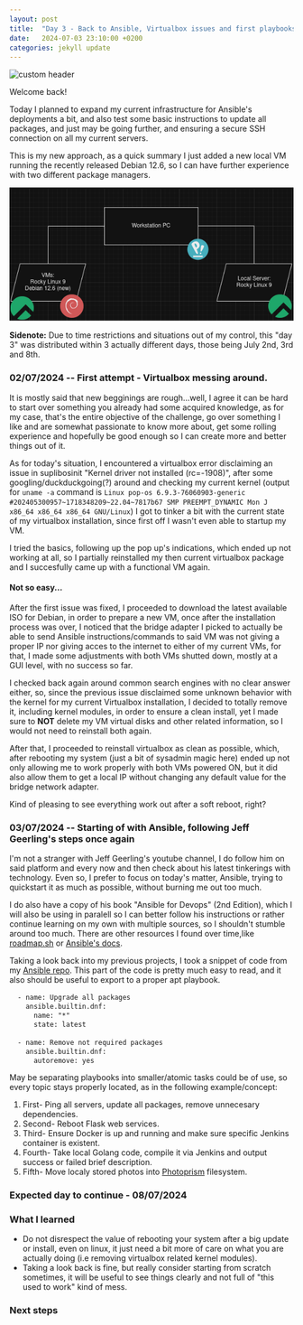 ```yaml
---
layout: post
title:  "Day 3 - Back to Ansible, Virtualbox issues and first playbooks"
date:   2024-07-03 23:10:00 +0200
categories: jekyll update
---
```



![custom header](https://raw.githubusercontent.com/Akirapearl/jekyll_blog/main/assets/images/SrewPUfo2c0.png)

Welcome back!

Today I planned to expand my current infrastructure for Ansible's deployments a bit, and also test some basic instructions to update all packages, and
just may be going further, and ensuring a secure SSH connection on all my current servers.

This is my new approach, as a quick summary I just added a new local VM running the recently released Debian 12.6, so I can have further experience with
two different package managers.

![updated diagram for July](https://raw.githubusercontent.com/Akirapearl/jekyll_blog/main/assets/images/diagram_2.png)


**Sidenote:** Due to time restrictions and situations out of my control, this "day 3" was distributed within 3 actually different days, those being
July 2nd, 3rd and 8th.

### 02/07/2024 -- First attempt - Virtualbox messing around.

It is mostly said that new begginings are rough...well, I agree it can be hard to start over something you already had some acquired knowledge,
as for my case, that's the entire objective of the challenge, go over something I like and are somewhat passionate to know more about, get some
rolling experience and hopefully be good enough so I can create more and better things out of it.

As for today's situation, I encountered a virtualbox error disclaiming an issue in suplibosinit "Kernel driver not installed (rc=-1908)", after some
googling/duckduckgoing(?) around and checking my current kernel (output for `uname -a` command is `Linux pop-os 6.9.3-76060903-generic #202405300957~1718348209~22.04~7817b67 SMP PREEMPT_DYNAMIC Mon J x86_64 x86_64 x86_64 GNU/Linux`) I got to tinker a bit with the current state of my virtualbox installation, since first off I wasn't even able to startup my VM.

I tried the basics, following up the pop up's indications, which ended up not working at all, so I partially reinstalled my 
then current virtualbox package and I succesfully came up with a functional VM again. 

#### Not so easy...

After the first issue was fixed, I proceeded to download the latest available ISO for Debian, in order to prepare a new VM, once after the installation
process was over, I noticed that the bridge adapter I picked to actually be able to send Ansible instructions/commands to said VM was not giving a proper 
IP nor giving acces to the internet to either of my current VMs, for that, I made some adjustments with both VMs shutted down, mostly at a GUI level, with
no success so far.

I checked back again around common search engines with no clear answer either, so, since the previous issue disclaimed some unknown behavior with the kernel
for my current Virtualbox installation, I decided to totally remove it, including kernel modules, in order to ensure a clean install, yet I made sure to **NOT** delete my VM virtual disks and other related information, so I would not need to reinstall both again.

After that, I proceeded to reinstall virtualbox as clean as possible, which, after rebooting my system (just a bit of sysadmin magic here) ended up not only 
allowing me to work properly with both VMs powered ON, but it did also allow them to get a local IP without changing any default value for the bridge network
adapter.

Kind of pleasing to see everything work out after a soft reboot, right?


### 03/07/2024 -- Starting of with Ansible, following Jeff Geerling's steps once again

I'm not a stranger with Jeff Geerling's youtube channel, I do follow him on said platform and every now and then check about his latest tinkerings with 
technology. Even so, I prefer to focus on today's matter, Ansible, trying to quickstart it as much as possible, without burning me out too much.

I do also have a copy of his book "Ansible for Devops" (2nd Edition), which I will also be using in paralell so I can better follow his instructions or rather
continue learning on my own with multiple sources, so I shouldn't stumble around too much. There are other resources I found over time,like [roadmap.sh](https://roadmap.sh/devops) or [Ansible's docs](https://docs.ansible.com/ansible/latest/getting_started/index.html).

Taking a look back into my previous projects, I took a snippet of code from my [Ansible repo](https://github.com/Akirapearl/Ansible). This part of the code
is pretty much easy to read, and it also should be useful to export to a proper apt playbook.

```
  - name: Upgrade all packages
    ansible.builtin.dnf:
      name: "*"
      state: latest

  - name: Remove not required packages
    ansible.builtin.dnf:
      autoremove: yes
```

May be separating playbooks into smaller/atomic tasks could be of use, so every topic stays properly located, as in the following example/concept:

1. First- Ping all servers, update all packages, remove unnecesary dependencies.
2. Second- Reboot Flask web services.
3. Third- Ensure Docker is up and running and make sure specific Jenkins container is existent.
4. Fourth- Take local Golang code, compile it via Jenkins and output success or failed brief description.
4. Fifth- Move localy stored photos into [Photoprism](https://www.photoprism.app/) filesystem.


### Expected day to continue - 08/07/2024

### What I learned

- Do not disrespect the value of rebooting your system after a big update or install, even on linux, it just need a bit more of care on what you are 
actually doing (i.e removing virtualbox related kernel modules).
- Taking a look back is fine, but really consider starting from scratch sometimes, it will be useful to see things clearly and not full of "this used to
work" kind of mess.


### Next steps



